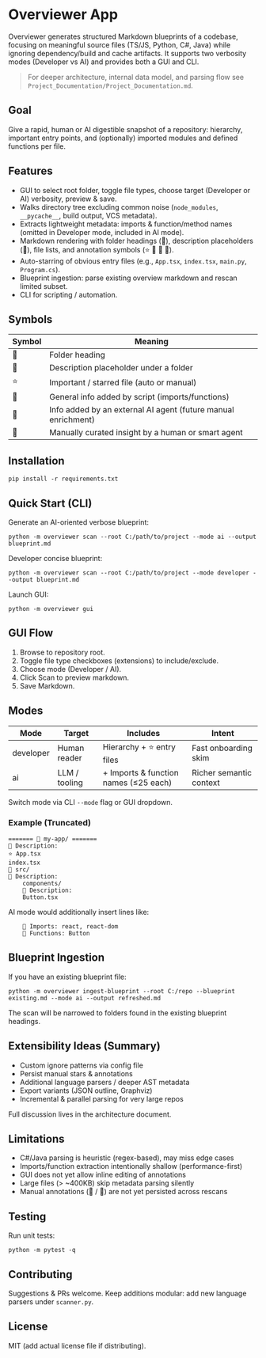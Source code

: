 # Overviewer App

Overviewer generates structured Markdown blueprints of a codebase, focusing on meaningful source files (TS/JS, Python, C#, Java) while ignoring dependency/build and cache artifacts. It supports two verbosity modes (Developer vs AI) and provides both a GUI and CLI.

> For deeper architecture, internal data model, and parsing flow see `Project_Documentation/Project_Documentation.md`.

## Goal
Give a rapid, human or AI digestible snapshot of a repository: hierarchy, important entry points, and (optionally) imported modules and defined functions per file.

## Features
- GUI to select root folder, toggle file types, choose target (Developer or AI) verbosity, preview & save.
- Walks directory tree excluding common noise (`node_modules`, `__pycache__`, build output, VCS metadata).
- Extracts lightweight metadata: imports & function/method names (omitted in Developer mode, included in AI mode).
- Markdown rendering with folder headings (📁), description placeholders (📄), file lists, and annotation symbols (⭐️ 📕 🤖 🧠).
- Auto-starring of obvious entry files (e.g., `App.tsx`, `index.tsx`, `main.py`, `Program.cs`).
- Blueprint ingestion: parse existing overview markdown and rescan limited subset.
- CLI for scripting / automation.

## Symbols
| Symbol | Meaning |
| ------ | ------- |
| 📁 | Folder heading |
| 📄 | Description placeholder under a folder |
| ⭐️ | Important / starred file (auto or manual) |
| 📕 | General info added by script (imports/functions) |
| 🤖 | Info added by an external AI agent (future manual enrichment) |
| 🧠 | Manually curated insight by a human or smart agent |

## Installation
```
pip install -r requirements.txt
```

## Quick Start (CLI)
Generate an AI-oriented verbose blueprint:
```
python -m overviewer scan --root C:/path/to/project --mode ai --output blueprint.md
```
Developer concise blueprint:
```
python -m overviewer scan --root C:/path/to/project --mode developer --output blueprint.md
```
Launch GUI:
```
python -m overviewer gui
```

## GUI Flow
1. Browse to repository root.
2. Toggle file type checkboxes (extensions) to include/exclude.
3. Choose mode (Developer / AI).
4. Click Scan to preview markdown.
5. Save Markdown.

## Modes
| Mode | Target | Includes | Intent |
|------|--------|----------|--------|
| developer | Human reader | Hierarchy + ⭐ entry files | Fast onboarding skim |
| ai | LLM / tooling | + Imports & function names (≤25 each) | Richer semantic context |

Switch mode via CLI `--mode` flag or GUI dropdown.

### Example (Truncated)
```
======= 📁 my-app/ =======
📄 Description:
⭐️ App.tsx
index.tsx
📁 src/
📄 Description:
	components/
	📄 Description:
	Button.tsx
```
AI mode would additionally insert lines like:
```
	📕 Imports: react, react-dom
	📕 Functions: Button
```

## Blueprint Ingestion
If you have an existing blueprint file:
```
python -m overviewer ingest-blueprint --root C:/repo --blueprint existing.md --mode ai --output refreshed.md
```
The scan will be narrowed to folders found in the existing blueprint headings.

## Extensibility Ideas (Summary)
- Custom ignore patterns via config file
- Persist manual stars & annotations
- Additional language parsers / deeper AST metadata
- Export variants (JSON outline, Graphviz)
- Incremental & parallel parsing for very large repos

Full discussion lives in the architecture document.

## Limitations
- C#/Java parsing is heuristic (regex-based), may miss edge cases
- Imports/function extraction intentionally shallow (performance-first)
- GUI does not yet allow inline editing of annotations
- Large files (> ~400KB) skip metadata parsing silently
- Manual annotations (🤖 / 🧠) are not yet persisted across rescans

## Testing
Run unit tests:
```
python -m pytest -q
```

## Contributing
Suggestions & PRs welcome. Keep additions modular: add new language parsers under `scanner.py`.

## License
MIT (add actual license file if distributing).
